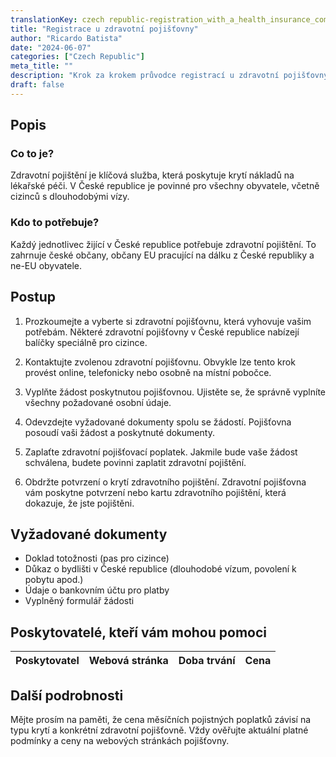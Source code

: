 ```yaml
---
translationKey: czech republic-registration_with_a_health_insurance_company
title: "Registrace u zdravotní pojišťovny"
author: "Ricardo Batista"
date: "2024-06-07"
categories: ["Czech Republic"]
meta_title: ""
description: "Krok za krokem průvodce registrací u zdravotní pojišťovny v České republice"
draft: false
---
```


## Popis
### Co to je?
Zdravotní pojištění je klíčová služba, která poskytuje krytí nákladů na lékařské péči. V České republice je povinné pro všechny obyvatele, včetně cizinců s dlouhodobými vízy.

### Kdo to potřebuje?
Každý jednotlivec žijící v České republice potřebuje zdravotní pojištění. To zahrnuje české občany, občany EU pracující na dálku z České republiky a ne-EU obyvatele.

## Postup

1. Prozkoumejte a vyberte si zdravotní pojišťovnu, která vyhovuje vašim potřebám. Některé zdravotní pojišťovny v České republice nabízejí balíčky speciálně pro cizince.

2. Kontaktujte zvolenou zdravotní pojišťovnu. Obvykle lze tento krok provést online, telefonicky nebo osobně na místní pobočce.

3. Vyplňte žádost poskytnutou pojišťovnou. Ujistěte se, že správně vyplníte všechny požadované osobní údaje.

4. Odevzdejte vyžadované dokumenty spolu se žádostí. Pojišťovna posoudí vaši žádost a poskytnuté dokumenty.

5. Zaplaťte zdravotní pojišťovací poplatek. Jakmile bude vaše žádost schválena, budete povinni zaplatit zdravotní pojištění.

6. Obdržte potvrzení o krytí zdravotního pojištění. Zdravotní pojišťovna vám poskytne potvrzení nebo kartu zdravotního pojištění, která dokazuje, že jste pojištěni.

## Vyžadované dokumenty

- Doklad totožnosti (pas pro cizince)
- Důkaz o bydlišti v České republice (dlouhodobé vízum, povolení k pobytu apod.)
- Údaje o bankovním účtu pro platby
- Vyplněný formulář žádosti

## Poskytovatelé, kteří vám mohou pomoci

| Poskytovatel   |     Webová stránka     |     Doba trvání    |       Cena      |
| --------------- | --------------- |  :-------------: | :-------------: |


## Další podrobnosti
Mějte prosím na paměti, že cena měsíčních pojistných poplatků závisí na typu krytí a konkrétní zdravotní pojišťovně. Vždy ověřujte aktuální platné podmínky a ceny na webových stránkách pojišťovny.